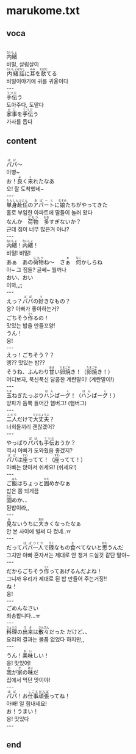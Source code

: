 <h1>marukome.txt</h1>
<h2>voca</h2><br>
<Ruby><rb>内緒</rb><rt>ないしょ</rt></Ruby><br>
비밀, 살림살이<br>
<Ruby><rb>内緒話</rb><rt>ないしょばなし</rt></Ruby>に<Ruby><rb>耳</rb><rt>みみ</rt></Ruby>を<Ruby><rb>欹</rb><rt>そぱだ</rt></Ruby>てる<br>
비밀이야기에 귀를 귀울이다<br>
---<br>
<Ruby><rb>手伝</rb><rt>てつだ</rt></Ruby>う<br>
도아주다, 도맡다<br>
<Ruby><rb>家事</rb><rt>かじ</rt></Ruby>を<Ruby><rb>手伝</rb><rt>てつだ</rt></Ruby>う<br>
가사를 돕다<br>
<h2>content</h2><br>
<Ruby><rb>パパ</rb><rt>ぱぱ</rt></Ruby>～<br>
아빵~<br>
お！<Ruby><rb>良</rb><rt>よ</rt></Ruby>く<Ruby><rb>来</rb><rt>く</rt></Ruby>れたなあ<br>
오! 잘 도착했네~<br>
---<br>
<Ruby><rb>単身赴任</rb><rt>たんしんふにん</rt></Ruby>の<Ruby><rb>アパート</rb><rt>あぱーと</rt></Ruby>に<Ruby><rb>娘</rb><rt>むすめ</rt></Ruby>たちがやってきた<br>
홀로 부임한 아파트에 딸들이 놀러 왔다<br>
なんか　<Ruby><rb>荷物</rb><rt>にもつ</rt></Ruby>　<Ruby><rb>多</rb><rt>おお</rt></Ruby>すぎないか？<br>
근데 짐이 너무 많은거 아냐?<br>
---<br>
<Ruby><rb>内緒</rb><rt>ないしょ</rt></Ruby>！<Ruby><rb>内緒</rb><rt>ないしょ</rt></Ruby>！<br>
비밀! 비밀!<br>
あぁ　あの<Ruby><rb>荷物</rb><rt>にもつ</rt></Ruby>ね～　さ<Ruby><rb>ぁ</rb><rt>ぁ</rt></Ruby>　<Ruby><rb>何</rb><rt>なに</rt></Ruby>かしらね<br>
아~ 그 짐들? 글쎄~ 뭘까나<br>
おい、おい<br>
이봐,,;;<br>
---<br>
えっ？<Ruby><rb>パパ</rb><rt>ぱぱ</rt></Ruby>の<Ruby><rb>好</rb><rt>す</rt></Ruby>きなもの？<br>
응? 아빠가 좋아하는거?<br>
ごちそう<Ruby><rb>作</rb><rt>つく</rt></Ruby>るの！<br>
맛있는 밥을 만들꼬양!<br>
うん！<br>
웅!<br>
---<br>
えっ！ごちそう？？<br>
엥?? 맛있는 밥??<br>
そうね、ふんわり<Ruby><rb>甘</rb><rt>あま</rt></Ruby>い<Ruby><rb>卵焼</rb><rt>たまごや</rt></Ruby>き！（<Ruby><rb>卵焼</rb><rt>たまごや</rt></Ruby>き！）<br>
어디보자, 푹신푹신 달콤한 계란말이! (계란말이!)<br>
---<br>
<Ruby><rb>玉</rb><rt>たま</rt></Ruby>ねぎたっぷり<Ruby><rb>ハン</rb><rt>はん</rt></Ruby>ぱー<Ruby><rb>グ</rb><rt>ぐ</rt></Ruby>！（<Ruby><rb>ハン</rb><rt>はん</rt></Ruby>ぱー<Ruby><rb>グ</rb><rt>ぐ</rt></Ruby>！）<br>
양파가 듬뿍 들어간 햄버그! (햄버그)<br>
---<br>
<Ruby><rb>二人</rb><rt>ふたり</rt></Ruby>だけで<Ruby><rb>大丈夫</rb><rt>だいじょうぶ</rt></Ruby>？<br>
너희들끼리 괜찮겠어?<br>
---<br>
やっぱり<Ruby><rb>パパ</rb><rt>ぱぱ</rt></Ruby>も<Ruby><rb>手伝</rb><rt>てつだ</rt></Ruby>おうか？<br>
역시 아빠가 도와줬음 좋겠지?<br>
<Ruby><rb>パパ</rb><rt>ぱぱ</rt></Ruby>は<Ruby><rb>座</rb><rt>すわ</rt></Ruby>ってて！（<Ruby><rb>座</rb><rt>すわ</rt></Ruby>ってて！）<br>
아빠는 앉아서 쉬세요! (쉬세요!)<br>
---<br>
ご<Ruby><rb>飯</rb><rt>はん</rt></Ruby>はちょっと<Ruby><rb>固</rb><rt>かた</rt></Ruby>めかなぁ<br>
밥은 쫌 되게끔<br>
<Ruby><rb>固</rb><rt>かた</rt></Ruby>めか、、<br>
된밥이라,,<br>
---<br>
<Ruby><rb>見</rb><rt>み</rt></Ruby>ないうちに<Ruby><rb>大</rb><rt>おお</rt></Ruby>きくなったなぁ<br>
안 본 사이에 벌써 다 컸네..ㅠ<br>
---<br>
だって<Ruby><rb>パパ</rb><rt>ぱぱ</rt></Ruby><Ruby><rb>一人</rb><rt>ひとり</rt></Ruby>で<Ruby><rb>碌</rb><rt>ろく</rt></Ruby>なもの<Ruby><rb>食</rb><rt>た</rt></Ruby>べてないと<Ruby><rb>思</rb><rt>おも</rt></Ruby>うんだ<br>
그치만 아빠 혼자서는 제대로 안 챙겨 드실것 같단 말야~<br>
---<br>
だからごちそう<Ruby><rb>作</rb><rt>つく</rt></Ruby>ってあげるんだよね！<br>
그니까 우리가 제대로 된 밥 만들어 주는거징!!<br>
ね！<br>
웅!<br>
---<br>
ごめんなさい<br>
죄송합니다...ㅠ<br>
---<br>
<Ruby><rb>料理</rb><rt>りょうり</rt></Ruby>の<Ruby><rb>出来</rb><rt>でき</rt></Ruby>は<Ruby><rb>散々</rb><rt>さんざん</rt></Ruby>だった だけど、、<br>
요리의 결과는 볼품 없었다 하지만,,<br>
---<br>
うん！<Ruby><rb>美味</rb><rt>おい</rt></Ruby>しい！<br>
응! 맛있어!<br>
<Ruby><rb>我</rb><rt>わ</rt></Ruby>が<Ruby><rb>家</rb><rt>や</rt></Ruby>の<Ruby><rb>味</rb><rt>あじ</rt></Ruby>だ<br>
집에서 먹던 맛이야!<br>
---<br>
<Ruby><rb>パパ</rb><rt>ぱぱ</rt></Ruby>！お<Ruby><rb>仕事</rb><rt>しごと</rt></Ruby><Ruby><rb>頑張</rb><rt>がんば</rt></Ruby>ってね！<br>
아빠! 일 힘내세요!<br>
お！うまい！<br>
응! 맛있다<br>
---<br>
<h2>end</h2>
